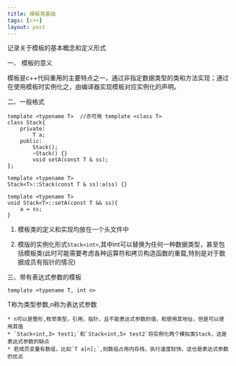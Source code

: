 ```yaml
---
title: 模板类基础
tags: [c++]
layout: post
---
```


记录关于模板的基本概念和定义形式

一、 模板的意义

模板是c++代码重用的主要特点之一，通过非指定数据类型的类和方法实现；通过在使用模板时实例化之，由编译器实现模板对应实例化的声明。

二、一般格式

```
template <typename T>  //亦可用 template <class T>
class Stack{
	private:
		T a;
	public:
		Stack();
		~Stack() {}
		void setA(const T & ss);
};

template <typename T>
Stack<T>::Stack(const T & ss):a(ss) {}

template <typename T>
void Stack<T>::setA(const T && ss){
	a = ss;
}
```

1. 模板类的定义和实现均放在一个头文件中

2. 模版的实例化形式`Stack<int>`,其中int可以替换为任何一种数据类型，甚至包括模板类(此时可能需要考虑各种运算符和拷贝构造函数的重载,特别是对于数据成员有指针的情况)

三、带有表达式参数的模板

`template <typename T, int n>`

T称为类型参数,n称为表达式参数
	
	* n可以是整形,枚举类型，引用，指针，且不能表达式参数的值，和使用其地址，但是可以使用其值
	* `Stack<int,3> test1;`和`Stack<int,5> test2`将实例化两个模拟类Stack，这是表达式参数的缺点
	* 若成员变量有数组，比如`T a[n];`,则数组占用内存栈，执行速度较快，这也是表达式参数的优点

